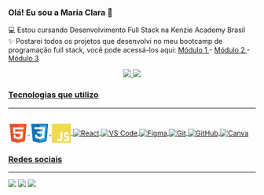 ### Olá! Eu sou a Maria Clara 👋
💻 Estou cursando Desenvolvimento Full Stack na Kenzie Academy Brasil <br>
✨ Postarei todos os projetos que desenvolvi no meu bootcamp de programação full stack, você pode acessá-los aqui: <a href="https://github.com/mariaclaratabosa/M1-PROJETOS" target="_blank"> Módulo 1 </a> - <a href="https://github.com/mariaclaratabosa/M2-PROJETOS" target="_blank"> Módulo 2 </a> - <a href="https://github.com/mariaclaratabosa/M3-PROJETOS" target="_blank"> Módulo 3 </a>

<div align="center">
  <a href="https://github.com/mariaclaratabosa">
  <img height="160em" src="https://github-readme-stats.vercel.app/api?username=mariaclaratabosa&show_icons=true&theme=monokai&include_all_commits=true&count_private=true"/>
  <img height="160em" src="https://github-readme-stats.vercel.app/api/top-langs/?username=mariaclaratabosa&layout=compact&langs_count=7&theme=monokai"/>
</div>

### Tecnologias que utilizo
  <hr>
<div style="display: inline_block"><br>
  <img align="center" alt="HTML" height="40" width="40" src="https://raw.githubusercontent.com/devicons/devicon/master/icons/html5/html5-original.svg">
  <img align="center" alt="CSS" height="40" width="40" src="https://raw.githubusercontent.com/devicons/devicon/master/icons/css3/css3-original.svg">
  <img align="center" alt="JavaSript" height="40" width="40" src="https://raw.githubusercontent.com/devicons/devicon/master/icons/javascript/javascript-plain.svg">
  <img align="center" alt="React" height="40" width="40" src="https://cdn.jsdelivr.net/gh/devicons/devicon/icons/react/react-original.svg" />
  <img align="center" alt="VS Code" height="40" width="40" src="https://cdn.jsdelivr.net/gh/devicons/devicon/icons/vscode/vscode-original.svg">
  <img align="center" alt="Figma" height="40" width="40" src="https://cdn.jsdelivr.net/gh/devicons/devicon/icons/figma/figma-original.svg">
  <img align="center" alt="Git" height="40" width="40" src="https://cdn.jsdelivr.net/gh/devicons/devicon/icons/git/git-original.svg">
  <img align="center" alt="GitHub" height="40" width="40" src="https://cdn.jsdelivr.net/gh/devicons/devicon/icons/github/github-original.svg">
   <img align="center" alt="Canva" height="40" width="40" src="https://cdn.jsdelivr.net/gh/devicons/devicon/icons/canva/canva-original.svg">
          
  
  ### Redes sociais
  <hr>
 <div>
   <a href="https://www.linkedin.com/in/maria-clara-tabosa/" target="_blank"><img src="https://img.shields.io/badge/-LinkedIn-%230077B5?style=for-the-badge&logo=linkedin&logoColor=white" target="_blank"></a> 
 <a href = "mailto:mariaclaratabosa@outlook.com"><img src="https://img.shields.io/badge/Microsoft_Outlook-0078D4?style=for-the-badge&logo=microsoft-outlook&logoColor=white" target="_blank"></a>
  <a href="https://instagram.com/mariaclaratabosa_" target="_blank"><img src="https://img.shields.io/badge/-Instagram-%23E4405F?style=for-the-badge&logo=instagram&logoColor=white" target="_blank"></a>
</div>

